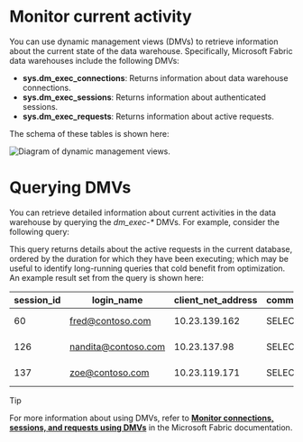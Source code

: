 
# 
# Monitor current activity

You can use dynamic management views (DMVs) to retrieve information about the current state of the data warehouse. Specifically, Microsoft Fabric data warehouses include the following DMVs:

- **sys.dm\_exec\_connections**: Returns information about data warehouse connections.
- **sys.dm\_exec\_sessions**: Returns information about authenticated sessions.
- **sys.dm\_exec\_requests**: Returns information about active requests.

The schema of these tables is shown here:

![Diagram of dynamic management views.](../../wwl/monitor-fabric-data-warehouse/media/dynamic-management-views.png)

## 
# Querying DMVs

You can retrieve detailed information about current activities in the data warehouse by querying the *dm\_exec-\** DMVs. For example, consider the following query:

This query returns details about the active requests in the current database, ordered by the duration for which they have been executing; which may be useful to identify long-running queries that cold benefit from optimization. An example result set from the query is shown here:

| session\_id | login\_name | client\_net\_address | command | start\_time | total\_elapsed\_time |
| --- | --- | --- | --- | --- | --- |
| 60 | fred@contoso.com | 10.23.139.162 | SELECT | 2023-12-07T14:56:41.3530000 | 57266 |
| 126 | nandita@contoso.com | 10.23.137.98 | SELECT | 2023-12-07T14:57:22.7800000 | 15840 |
| 137 | zoe@contoso.com | 10.23.119.171 | SELECT | 2023-12-07T14:57:38.6070000 | 4 |

Tip

For more information about using DMVs, refer to **[Monitor connections, sessions, and requests using DMVs](/en-us/fabric/data-warehouse/monitor-using-dmv)** in the Microsoft Fabric documentation.



